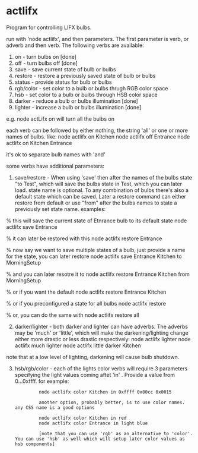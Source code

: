 actlifx
=======

Program for controlling LIFX bulbs.

run with 'node actlifx', and then parameters.
The first parameter is verb, or  adverb and then verb. The following verbs are available:

1. on - turn bulbs on [done]
2. off - turn bulbs off [done]
3. save - save current state of bulb or bulbs
4. restore - restore a previously saved state of bulb or bulbs
5. status - provide status for bulb or bulbs
6. rgb/color - set color to a bulb or bulbs thrugh RGB color space
7. hsb - set color to a bulb or bulbs through HSB color space
8. darker - reduce a bulb or bulbs illumination [done]
9. lighter - increase a bulb or bulbs illumination [done]

e.g. node actLifx on
will turn all the bulbs on

each verb can be followed by either nothing, the string 'all' or one or more names of bulbs.
like:
node actlifx on Kitchen
node actlifx off Entrance
node actlifx on Kitchen Entrance

it's ok to separate bulb names with 'and'

some verbs have additional parameters:

1. save/restore - When using 'save' then after the names of the bulbs state "to Test", which will save the bulbs state in Test, which you can later load.
state name is optional. To any combination of bulbs there's also a default state which can be saved. Later a restore command can either restore from default
or use "from" after the bulbs names to state a previously set state name.
examples:

% this will save the current state of Etnrance bulb to its default state
node actlifx save Entrance

% it can later be restored with this
node actlifx restore Entrance

% now say we want to save multiple states of a bulb, just provide a name for the state, you can later restore
node actlifx save Entrance Kitchen to MorningSetup

% and you can later resotre it to 
node actlifx restore Entrance Kitchen from MorningSetup

% or if you want the default
node actlifx restore Entrance Kitchen

% or if you preconfigured a state for all bulbs
node actlifx restore

% or, you can do the same with
node actlifx restore all

2. darker/lighter - both darker and lighter can have adverbs. The adverbs may be 'much' or 'little', which will make 
the darkening/lighting change either more drastic or less drastic respectively:
node actlifx lighter
node actlifx much lighter
node actlifx little darker Kitchen

note that at a low level of lighting, darkening will cause bulb shutdown.

3. hsb/rgb/color - each of the lights color verbs will require 3 parameters specifying the light values coming aftet 'in' . Provide a value from 0...0xffff.
				for example:

				node actlifx color Kitchen in 0xffff 0x00cc 0x0015

				another option, probably better, is to use color names. any CSS name is a good options

				node actlifx color Kitchen in red
				node actlifx color Entrance in light blue

				[note that you can use 'rgb' as an alternative to 'color'. You can use 'hsb' as well which will setup later color values as hsb components]

